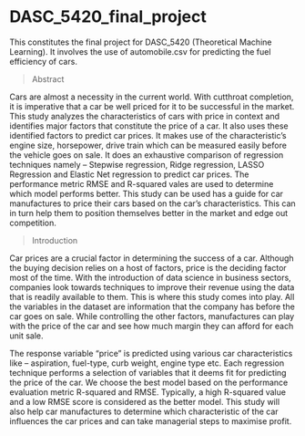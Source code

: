 # DASC_5420_final_project
This constitutes the final project for DASC_5420 (Theoretical Machine Learning). It involves the use of automobile.csv for predicting the fuel efficiency of cars.

>Abstract

Cars are almost a necessity in the current world. With cutthroat completion, it is imperative that a car be well priced for it to be successful in the market. This study analyzes the characteristics of cars with price in context and identifies major factors that constitute the price of a car. It also uses these identified factors to predict car prices. It makes use of the characteristic’s engine size, horsepower, drive train which can be measured easily before the vehicle goes on sale. It does an exhaustive comparison of regression techniques namely – Stepwise regression, Ridge regression, LASSO Regression and Elastic Net regression to predict car prices. The performance metric RMSE and R-squared vales are used to determine which model performs better. This study can be used has a guide for car manufactures to price their cars based on the car’s characteristics. This can in turn help them to position themselves better in the market and edge out competition.

>Introduction

Car prices are a crucial factor in determining the success of a car. Although the buying decision relies on a host of factors, price is the deciding factor most of the time. With the introduction of data science in business sectors, companies look towards techniques to improve their revenue using the data that is readily available to them. This is where this study comes into play. All the variables in the dataset are information that the company has before the car goes on sale. While controlling the other factors, manufactures can play with the price of the car and see how much margin they can afford for each unit sale.

The response variable “price” is predicted using various car characteristics like – aspiration, fuel-type, curb weight, engine type etc. Each regression technique performs a selection of variables that it deems fit for predicting the price of the car. We choose the best model based on the performance evaluation metric R-squared and RMSE. Typically, a high R-squared value and a low RMSE score is considered as the better model. This study will also help car manufactures to determine which characteristic of the car influences the car prices and can take managerial steps to maximise profit.
